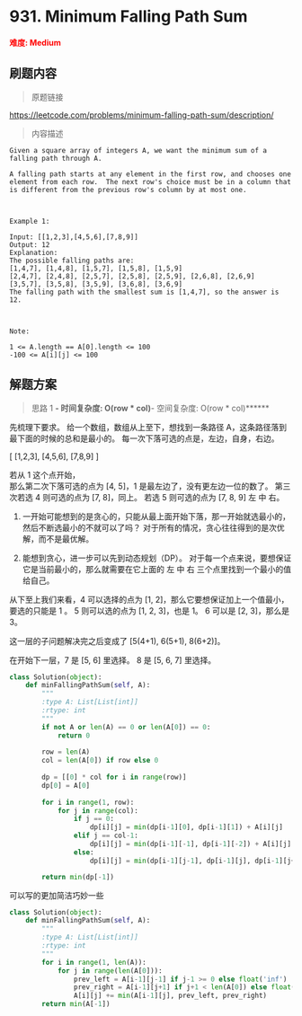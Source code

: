 # 931. Minimum Falling Path Sum

**<font color=red>难度: Medium</font>**

## 刷题内容

> 原题链接

https://leetcode.com/problems/minimum-falling-path-sum/description/

> 内容描述
```
Given a square array of integers A, we want the minimum sum of a falling path through A.

A falling path starts at any element in the first row, and chooses one element from each row.  The next row's choice must be in a column that is different from the previous row's column by at most one.

 

Example 1:

Input: [[1,2,3],[4,5,6],[7,8,9]]
Output: 12
Explanation: 
The possible falling paths are:
[1,4,7], [1,4,8], [1,5,7], [1,5,8], [1,5,9]
[2,4,7], [2,4,8], [2,5,7], [2,5,8], [2,5,9], [2,6,8], [2,6,9]
[3,5,7], [3,5,8], [3,5,9], [3,6,8], [3,6,9]
The falling path with the smallest sum is [1,4,7], so the answer is 12.

 

Note:

1 <= A.length == A[0].length <= 100
-100 <= A[i][j] <= 100
```


## 解题方案

> 思路 1
******- 时间复杂度: O(row * col)******- 空间复杂度: O(row * col)******

先梳理下要求。
给一个数组，数组从上至下，想找到一条路径 A，这条路径落到最下面的时候的总和是最小的。
每一次下落可选的点是，左边，自身，右边。

[
[1,2,3],
[4,5,6],
[7,8,9]
]

若从 1 这个点开始，    
那么第二次下落可选的点为 [4, 5]，1 是最左边了，没有更左边一位的数了。
第三次若选 4 则可选的点为 [7, 8]，同上。
      若选 5 则可选的点为 [7, 8, 9] 左 中 右。


1. 一开始可能想到的是贪心的，只能从最上面开始下落，那一开始就选最小的，然后不断选最小的不就可以了吗？
对于所有的情况，贪心往往得到的是次优解，而不是最优解。

2. 能想到贪心，进一步可以先到动态规划（DP）。
对于每一个点来说，要想保证它是当前最小的，那么就需要在它上面的 左 中 右 三个点里找到一个最小的值给自己。

从下至上我们来看，4 可以选择的点为 [1, 2]，那么它要想保证加上一个值最小，要选的只能是 1 。
                5 则可以选的点为 [1, 2, 3]，也是 1。
                6 可以是 [2, 3]，那么是 3。

这一层的子问题解决完之后变成了 [5(4+1), 6(5+1), 8(6+2)]。

在开始下一层，7 是 [5, 6] 里选择。
             8 是 [5, 6, 7] 里选择。
             
             
```python
class Solution(object):
    def minFallingPathSum(self, A):
        """
        :type A: List[List[int]]
        :rtype: int
        """
        if not A or len(A) == 0 or len(A[0]) == 0:
            return 0
        
        row = len(A)
        col = len(A[0]) if row else 0
            
        dp = [[0] * col for i in range(row)]
        dp[0] = A[0]
            
        for i in range(1, row):
            for j in range(col):
                if j == 0:
                    dp[i][j] = min(dp[i-1][0], dp[i-1][1]) + A[i][j]
                elif j == col-1:
                    dp[i][j] = min(dp[i-1][-1], dp[i-1][-2]) + A[i][j]
                else:
                    dp[i][j] = min(dp[i-1][j-1], dp[i-1][j], dp[i-1][j+1]) + A[i][j]

        return min(dp[-1])
```
可以写的更加简洁巧妙一些


```python
class Solution(object):
    def minFallingPathSum(self, A):
        """
        :type A: List[List[int]]
        :rtype: int
        """
        for i in range(1, len(A)):
            for j in range(len(A[0])):
                prev_left = A[i-1][j-1] if j-1 >= 0 else float('inf')
                prev_right = A[i-1][j+1] if j+1 < len(A[0]) else float('inf')
                A[i][j] += min(A[i-1][j], prev_left, prev_right)
        return min(A[-1])
```

